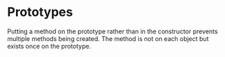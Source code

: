 # Prototypes

Putting a method on the prototype rather than in the constructor prevents multiple methods being created.  The method is not on each object but exists once on the prototype.
